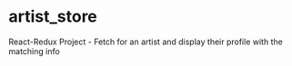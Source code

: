 # artist_store
React-Redux Project - Fetch for an artist and display their profile with the matching info
